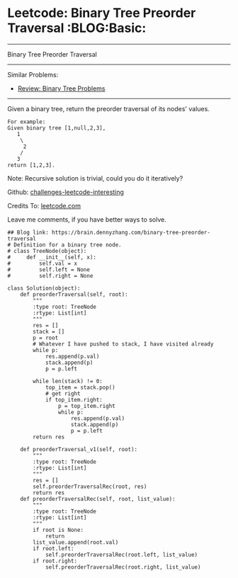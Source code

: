 # Leetcode: Binary Tree Preorder Traversal     :BLOG:Basic:


---

Binary Tree Preorder Traversal  

---

Similar Problems:  
-   [Review: Binary Tree Problems](https://brain.dennyzhang.com/review-binarytree)

---

Given a binary tree, return the preorder traversal of its nodes' values.  

    For example:
    Given binary tree [1,null,2,3],
       1
        \
         2
        /
       3
    return [1,2,3].

Note: Recursive solution is trivial, could you do it iteratively?  

Github: [challenges-leetcode-interesting](https://github.com/DennyZhang/challenges-leetcode-interesting/tree/master/binary-tree-preorder-traversal)  

Credits To: [leetcode.com](https://leetcode.com/problems/binary-tree-preorder-traversal/description/)  

Leave me comments, if you have better ways to solve.  

    ## Blog link: https://brain.dennyzhang.com/binary-tree-preorder-traversal
    # Definition for a binary tree node.
    # class TreeNode(object):
    #     def __init__(self, x):
    #         self.val = x
    #         self.left = None
    #         self.right = None
    
    class Solution(object):
        def preorderTraversal(self, root):
            """
            :type root: TreeNode
            :rtype: List[int]
            """
            res = []
            stack = []
            p = root
            # Whatever I have pushed to stack, I have visited already
            while p:
                res.append(p.val)
                stack.append(p)
                p = p.left
    
            while len(stack) != 0:
                top_item = stack.pop()
                # get right
                if top_item.right:
                    p = top_item.right
                    while p:
                        res.append(p.val)
                        stack.append(p)
                        p = p.left
            return res
    
        def preorderTraversal_v1(self, root):
            """
            :type root: TreeNode
            :rtype: List[int]
            """
            res = []
            self.preorderTraversalRec(root, res)
            return res
        def preorderTraversalRec(self, root, list_value):
            """
            :type root: TreeNode
            :rtype: List[int]
            """
            if root is None:
                return
            list_value.append(root.val)
            if root.left:
                self.preorderTraversalRec(root.left, list_value)
            if root.right:
                self.preorderTraversalRec(root.right, list_value)